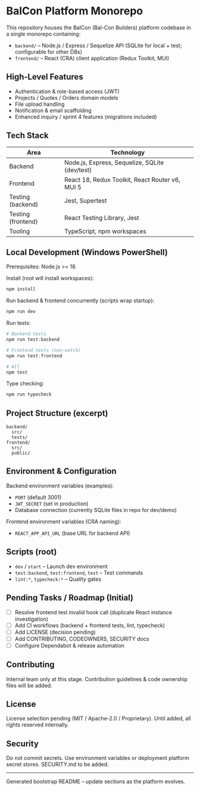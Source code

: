 # BalCon Platform Monorepo

This repository houses the BalCon (Bal-Con Builders) platform codebase in a single monorepo containing:

- `backend/` – Node.js / Express / Sequelize API (SQLite for local + test; configurable for other DBs)
- `frontend/` – React (CRA) client application (Redux Toolkit, MUI)

## High-Level Features
- Authentication & role-based access (JWT)  
- Projects / Quotes / Orders domain models  
- File upload handling  
- Notification & email scaffolding  
- Enhanced inquiry / sprint 4 features (migrations included)  

## Tech Stack
| Area | Technology |
|------|------------|
| Backend | Node.js, Express, Sequelize, SQLite (dev/test) |
| Frontend | React 18, Redux Toolkit, React Router v6, MUI 5 |
| Testing (backend) | Jest, Supertest |
| Testing (frontend) | React Testing Library, Jest |
| Tooling | TypeScript, npm workspaces |

## Local Development (Windows PowerShell)
Prerequisites: Node.js >= 18.

Install (root will install workspaces):
```powershell
npm install
```

Run backend & frontend concurrently (scripts wrap startup):
```powershell
npm run dev
```

Run tests:
```powershell
# Backend tests
npm run test:backend

# Frontend tests (non-watch)
npm run test:frontend

# All
npm test
```

Type checking:
```powershell
npm run typecheck
```

## Project Structure (excerpt)
```
backend/
  src/
  tests/
frontend/
  src/
  public/
```

## Environment & Configuration
Backend environment variables (examples):
- `PORT` (default 3001)
- `JWT_SECRET` (set in production)
- Database connection (currently SQLite files in repo for dev/demo)

Frontend environment variables (CRA naming):
- `REACT_APP_API_URL` (base URL for backend API)

## Scripts (root)
- `dev` / `start` – Launch dev environment
- `test:backend`, `test:frontend`, `test` – Test commands
- `lint:*`, `typecheck:*` – Quality gates

## Pending Tasks / Roadmap (Initial)
- [ ] Resolve frontend test invalid hook call (duplicate React instance investigation)
- [ ] Add CI workflows (backend + frontend tests, lint, typecheck)
- [ ] Add LICENSE (decision pending)
- [ ] Add CONTRIBUTING, CODEOWNERS, SECURITY docs
- [ ] Configure Dependabot & release automation

## Contributing
Internal team only at this stage. Contribution guidelines & code ownership files will be added.

## License
License selection pending (MIT / Apache-2.0 / Proprietary). Until added, all rights reserved internally.

## Security
Do not commit secrets. Use environment variables or deployment platform secret stores. SECURITY.md to be added.

---
Generated bootstrap README – update sections as the platform evolves.
